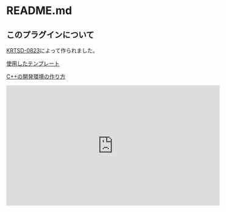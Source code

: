 # README.md
## このプラグインについて
[KRTSD-0823](https://github.com/KRTSD-0823)によって作られました。
  
  
[使用したテンプレート](https://github.com/PabloMK7/CTRPluginFramework-BlankTemplate)
  
  
[C++の開発環境の作り方](https://www.youtube.com/watch?v=EpSpAYvymZc)
<iframe width="560" height="315" src="https://www.youtube.com/embed/EpSpAYvymZc?si=lEk1V3O-yE2NN7AU" title="YouTube video player" frameborder="0" allow="accelerometer; autoplay; clipboard-write; encrypted-media; gyroscope; picture-in-picture; web-share" referrerpolicy="strict-origin-when-cross-origin" allowfullscreen></iframe>
